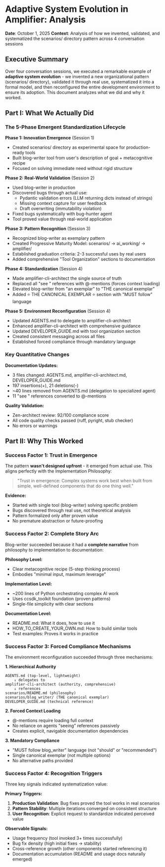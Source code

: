 # Adaptive System Evolution in Amplifier: Analysis

**Date**: October 1, 2025
**Context**: Analysis of how we invented, validated, and systematized the scenarios/ directory pattern across 4 conversation sessions

## Executive Summary

Over four conversation sessions, we executed a remarkable example of **adaptive system evolution** - we invented a new organizational pattern (scenarios/ directory), validated it through real use, systematized it into a formal model, and then reconfigured the entire development environment to ensure its adoption. This document analyzes what we did and why it worked.

## Part I: What We Actually Did

### The 5-Phase Emergent Standardization Lifecycle

**Phase 1: Innovation Emergence** (Session 1)
- Created scenarios/ directory as experimental space for production-ready tools
- Built blog-writer tool from user's description of goal + metacognitive recipe
- Focused on solving immediate need without rigid structure

**Phase 2: Real-World Validation** (Session 2)
- Used blog-writer in production
- Discovered bugs through actual use:
  - Pydantic validation errors (LLM returning dicts instead of strings)
  - Missing context capture for user feedback
  - Draft overwriting (immutability violation)
- Fixed bugs systematically with bug-hunter agent
- Tool proved value through real-world application

**Phase 3: Pattern Recognition** (Session 3)
- Recognized blog-writer as exemplary pattern
- Created Progressive Maturity Model: scenarios/ → ai_working/ → amplifier/
- Established graduation criteria: 2-3 successful uses by real users
- Added comprehensive "Tool Organization" sections to documentation

**Phase 4: Standardization** (Session 4)
- Made amplifier-cli-architect the single source of truth
- Replaced all "see <file>" references with @-mentions (forces context loading)
- Elevated blog-writer from "an exemplar" to "THE canonical exemplar"
- Added ⭐ THE CANONICAL EXEMPLAR ⭐ section with "MUST follow" language

**Phase 5: Environment Reconfiguration** (Session 4)
- Updated AGENTS.md to delegate to amplifier-cli-architect
- Enhanced amplifier-cli-architect with comprehensive guidance
- Updated DEVELOPER_GUIDE.md with tool organization section
- Created consistent messaging across all files
- Established forced compliance through mandatory language

### Key Quantitative Changes

**Documentation Updates:**
- 3 files changed: AGENTS.md, amplifier-cli-architect.md, DEVELOPER_GUIDE.md
- 197 insertions(+), 21 deletions(-)
- ~40 lines removed from AGENTS.md (delegation to specialized agent)
- 11 "see <file>" references converted to @-mentions

**Quality Validation:**
- Zen-architect review: 92/100 compliance score
- All code quality checks passed (ruff, pyright, stub checker)
- No errors or warnings

## Part II: Why This Worked

### Success Factor 1: Trust in Emergence

The pattern **wasn't designed upfront** - it emerged from actual use. This aligns perfectly with the Implementation Philosophy:

> "Trust in emergence: Complex systems work best when built from simple, well-defined components that do one thing well."

**Evidence:**
- Started with single tool (blog-writer) solving specific problem
- Bugs discovered through real use, not theoretical analysis
- Pattern formalized only after proven value
- No premature abstraction or future-proofing

### Success Factor 2: Complete Story Arc

Blog-writer succeeded because it had a **complete narrative** from philosophy to implementation to documentation:

**Philosophy Level:**
- Clear metacognitive recipe (5-step thinking process)
- Embodies "minimal input, maximum leverage"

**Implementation Level:**
- ~200 lines of Python orchestrating complex AI work
- Uses ccsdk_toolkit foundation (proven patterns)
- Single-file simplicity with clear sections

**Documentation Level:**
- README.md: What it does, how to use it
- HOW_TO_CREATE_YOUR_OWN.md: How to build similar tools
- Test examples: Proves it works in practice

### Success Factor 3: Forced Compliance Mechanisms

The environment reconfiguration succeeded through three mechanisms:

**1. Hierarchical Authority**
```
AGENTS.md (top-level, lightweight)
    ↓ delegates to
amplifier-cli-architect (authority, comprehensive)
    ↓ references
scenarios/README.md (philosophy)
scenarios/blog_writer/ (THE canonical exemplar)
DEVELOPER_GUIDE.md (technical reference)
```

**2. Forced Context Loading**
- @-mentions require loading full context
- No reliance on agents "seeing" references passively
- Creates explicit, navigable documentation dependencies

**3. Mandatory Compliance**
- "MUST follow blog_writer" language (not "should" or "recommended")
- Single canonical exemplar (not multiple options)
- No alternative paths provided

### Success Factor 4: Recognition Triggers

Three key signals indicated systematization value:

**Primary Triggers:**
1. **Production Validation**: Bug fixes proved the tool works in real scenarios
2. **Pattern Stability**: Multiple iterations converged on consistent structure
3. **User Recognition**: Explicit request to standardize indicated perceived value

**Observable Signals:**
- Usage frequency (tool invoked 3+ times successfully)
- Bug fix density (high initial fixes → stability)
- Cross-reference growth (other components started referencing it)
- Documentation accumulation (README and usage docs naturally emerged)
